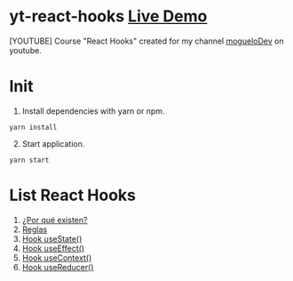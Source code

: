 # yt-react-hooks [Live Demo](https://moguelor.github.io/yt-react-hooks/) 
[YOUTUBE] Course "React Hooks" created for my channel [mogueloDev](https://www.youtube.com/channel/UC7We0v9R6p88V7op23oCnWw) on youtube.

# Init

1. Install dependencies with yarn or npm.
```
yarn install
```

2. Start application.
```
yarn start
```

# List React Hooks

1. [¿Por qué existen?](https://www.youtube.com/watch?v=YPfkcpakS0E)
2. [Reglas](https://www.youtube.com/watch?v=r0ogGbq5qbA)
3. [Hook useState()](https://www.youtube.com/watch?v=h1DM2kY2mkA)
4. [Hook useEffect()](https://www.youtube.com/watch?v=rsDCvmgGvXE)
5. [Hook useContext()](https://www.youtube.com/watch?v=DzsIFjfyjSc)
6. [Hook useReducer()](https://youtu.be/XwfM9GLBr3I)


